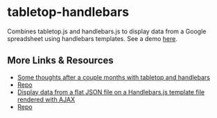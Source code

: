 # tabletop-handlebars

Combines tabletop.js and handlebars.js to display data from a Google spreadsheet using handlebars templates. See a demo [here](http://projects.chrislkeller.com/snippets/tabletop-handlebars/).

## More Links & Resources

- [Some thoughts after a couple months with tabletop and handlebars](http://www.chrislkeller.com/some-thoughts-after-a-couple-months-with-tabl)
- [Repo](https://gist.github.com/4700210)
- [Display data from a flat JSON file on a Handlebars.js template file rendered with AJAX](http://www.chrislkeller.com/display-data-from-a-flat-json-file-on-a-handl)
- [Repo](https://gist.github.com/3230081)

